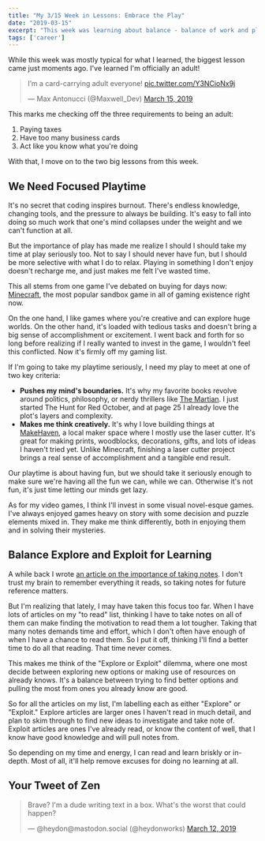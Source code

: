 ```yaml
---
title: "My 3/15 Week in Lessons: Embrace the Play"
date: "2019-03-15"
excerpt: "This week was learning about balance - balance of work and play, and balance of explore and exploit."
tags: ['career']
---
```


While this week was mostly typical for what I learned, the biggest lesson came just moments ago. I've learned I'm officially an adult!

<blockquote class="twitter-tweet" data-lang="en"><p lang="en" dir="ltr">I’m a card-carrying adult everyone! <a href="https://t.co/Y3NCioNx9j">pic.twitter.com/Y3NCioNx9j</a></p>&mdash; Max Antonucci (@Maxwell_Dev) <a href="https://twitter.com/Maxwell_Dev/status/1106630598456737792?ref_src=twsrc%5Etfw">March 15, 2019</a></blockquote>

This marks me checking off the three requirements to being an adult:

1. Paying taxes
2. Have too many business cards
3. Act like you know what you're doing

With that, I move on to the two big lessons from this week.

## We Need Focused Playtime

It's no secret that coding inspires burnout. There's endless knowledge, changing tools, and the pressure to always be building. It's easy to fall into doing so much work that one's mind collapses under the weight and we can't function at all.

But the importance of play has made me realize I should I should take my time at play seriously too. Not to say I should never have fun, but I should be more selective with what I do to relax. Playing in something I don't enjoy doesn't recharge me, and just makes me felt I've wasted time.

This all stems from one game I've debated on buying for days now: [Minecraft](https://www.amazon.com/Minecraft-Nintendo-Switch/dp/B07D13QGXM), the most popular sandbox game in all of gaming existence right now.

On the one hand, I like games where you're creative and can explore huge worlds. On the other hand, it's loaded with tedious tasks and doesn't bring a big sense of accomplishment or excitement. I went back and forth for so long before realizing if I really wanted to invest in the game, I wouldn't feel this conflicted. Now it's firmly off my gaming list.

If I'm going to take my playtime seriously, I need my play to meet at one of two key criteria:

* **Pushes my mind's boundaries.** It's why my favorite books revolve around politics, philosophy, or nerdy thrillers like [The Martian](https://www.amazon.com/Martian-Andy-Weir/dp/0553418025/ref=sr_1_1). I just started The Hunt for Red October, and at page 25 I already love the plot's layers and complexity.
* **Makes me think creatively.** It's why I love building things at [MakeHaven](https://www.makehaven.org/), a local maker space where I mostly use the laser cutter. It's great for making prints, woodblocks, decorations, gifts, and lots of ideas I haven't tried yet. Unlike Minecraft, finishing a laser cutter project brings a real sense of accomplishment and a tangible end result.

Our playtime is about having fun, but we should take it seriously enough to make sure we're having all the fun we can, while we can. Otherwise it's not fun, it's just time letting our minds get lazy.

As for my video games, I think I'll invest in some visual novel-esque games. I've always enjoyed games heavy on story with some decision and puzzle elements mixed in. They make me think differently, both in enjoying them and in solving their mysteries.

## Balance Explore and Exploit for Learning

A while back I wrote [an article on the importance of taking notes](https://dev.to/maxwell_dev/takes-notes-on-everything-3io). I don't trust my brain to remember everything it reads, so taking notes for future reference matters.

But I'm realizing that lately, I may have taken this focus too far. When I have lots of articles on my "to read" list, thinking I have to take notes on all of them can make finding the motivation to read them a lot tougher. Taking that many notes demands time and effort, which I don't often have enough of when I have a chance to read them. So I put it off, thinking I'll find a better time to do all that reading. That time never comes.

This makes me think of the "Explore or Exploit" dilemma, where one most decide between exploring new options or making use of resources on already knows. It's a balance between trying to find better options and pulling the most from ones you already know are good.

So for all the articles on my list, I'm labelling each as either "Explore" or "Exploit." Explore articles are larger ones I haven't read in much detail, and plan to skim through to find new ideas to investigate and take note of. Exploit articles are ones I've already read, or know the content of well, that I know have good knowledge and will pull notes from.

So depending on my time and energy, I can read and learn briskly or in-depth. Most of all, it'll help remove excuses for doing no learning at all.

## Your Tweet of Zen

<blockquote class="twitter-tweet" data-lang="en"><p lang="en" dir="ltr">Brave? I&#39;m a dude writing text in a box. What&#39;s the worst that could happen?</p>&mdash; @heydon@mastodon.social (@heydonworks) <a href="https://twitter.com/heydonworks/status/1105371664190193664?ref_src=twsrc%5Etfw">March 12, 2019</a></blockquote>
<script async src="https://platform.twitter.com/widgets.js" charset="utf-8"></script>
